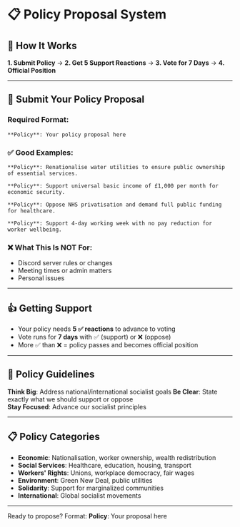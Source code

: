 # 📋 Policy Proposal System

## 🚀 How It Works

**1. Submit Policy** → **2. Get 5 Support Reactions** → **3. Vote for 7 Days** → **4. Official Position**

---

## 📝 Submit Your Policy Proposal

### Required Format:
```
**Policy**: Your policy proposal here
```

### ✅ Good Examples:
```
**Policy**: Renationalise water utilities to ensure public ownership of essential services.

**Policy**: Support universal basic income of £1,000 per month for economic security.

**Policy**: Oppose NHS privatisation and demand full public funding for healthcare.

**Policy**: Support 4-day working week with no pay reduction for worker wellbeing.
```

### ❌ What This Is NOT For:
- Discord server rules or changes
- Meeting times or admin matters  
- Personal issues

---

## 👍 Getting Support

- Your policy needs **5 ✅ reactions** to advance to voting
- Vote runs for **7 days** with ✅ (support) or ❌ (oppose)
- More ✅ than ❌ = policy passes and becomes official position

---

## 🎯 Policy Guidelines

**Think Big**: Address national/international socialist goals
**Be Clear**: State exactly what we should support or oppose  
**Stay Focused**: Advance our socialist principles

---

## 📋 Policy Categories

- **Economic**: Nationalisation, worker ownership, wealth redistribution
- **Social Services**: Healthcare, education, housing, transport
- **Workers' Rights**: Unions, workplace democracy, fair wages  
- **Environment**: Green New Deal, public utilities
- **Solidarity**: Support for marginalized communities
- **International**: Global socialist movements

---

Ready to propose? Format: **Policy**: Your proposal here